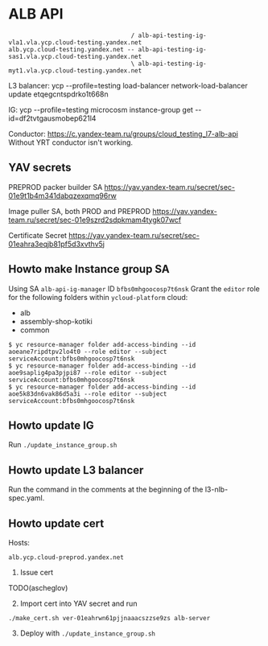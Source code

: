 # ALB API

                                      / alb-api-testing-ig-vla1.vla.ycp.cloud-testing.yandex.net
    alb.ycp.cloud-testing.yandex.net -- alb-api-testing-ig-sas1.vla.ycp.cloud-testing.yandex.net
                                      \ alb-api-testing-ig-myt1.vla.ycp.cloud-testing.yandex.net

L3 balancer: ycp --profile=testing load-balancer network-load-balancer update etqegcntspdrko1t668n

IG: ycp --profile=testing microcosm instance-group get --id=df2tvtgausmobep621l4

Conductor: https://c.yandex-team.ru/groups/cloud_testing_l7-alb-api
Without YRT conductor isn't working.

## YAV secrets
PREPROD packer builder SA
https://yav.yandex-team.ru/secret/sec-01e9t1b4m341dabqzexqmq96rw

Image puller SA, both PROD and PREPROD
https://yav.yandex-team.ru/secret/sec-01e9szrd2sdpkmam4tygk07wcf

Certificate Secret
https://yav.yandex-team.ru/secret/sec-01eahra3eqjb81pf5d3xvthv5j

## Howto make Instance group SA
Using SA `alb-api-ig-manager` ID `bfbs0mhgoocosp7t6nsk`
Grant the `editor` role for the following folders within `ycloud-platform` cloud:
* alb
* assembly-shop-kotiki
* common

```
$ yc resource-manager folder add-access-binding --id aoeane7ripdtpv2lo4t0 --role editor --subject serviceAccount:bfbs0mhgoocosp7t6nsk
$ yc resource-manager folder add-access-binding --id aoe9saplig4pa3pjpi87 --role editor --subject serviceAccount:bfbs0mhgoocosp7t6nsk
$ yc resource-manager folder add-access-binding --id aoe5k83dn6vak86d5a3i --role editor --subject serviceAccount:bfbs0mhgoocosp7t6nsk
```

## Howto update IG

Run `./update_instance_group.sh`

## Howto update L3 balancer

Run the command in the comments at the beginning of the l3-nlb-spec.yaml.

## Howto update cert

Hosts:

```
alb.ycp.cloud-preprod.yandex.net
```

1. Issue cert

TODO(ascheglov)

2. Import cert into YAV secret and run

```
./make_cert.sh ver-01eahrwn61pjjnaaacszzse9zs alb-server
```

3. Deploy with `./update_instance_group.sh`
